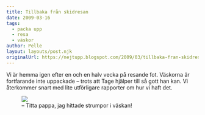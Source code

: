 ```yaml
---
title: Tillbaka från skidresan
date: 2009-03-16
tags: 
  - packa upp
  - resa
  - väskor	
author: Pelle
layout: layouts/post.njk
originalUrl: https://nejtupp.blogspot.com/2009/03/tillbaka-fran-skidresan.html
---
```


Vi är hemma igen efter en och en halv vecka på resande fot. Väskorna är fortfarande inte uppackade – trots att Tage hjälper till så gott han kan. Vi återkommer snart med lite utförligare rapporter om hur vi haft det.

<figure>
	<img src="../../../../img/_MG_1607_1024pix.jpg">
	<figcaption>– Titta pappa, jag hittade strumpor i väskan!</figcaption>
